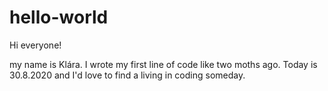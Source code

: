 # hello-world

Hi everyone!

my name is Klára. I wrote my first line of code like two moths ago. Today is 30.8.2020 and I'd love to find a living in coding someday.
